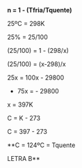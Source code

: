 **n = 1 - (Tfria/Tquente)**

25ºC = 298K

25% = 25/100 

(25/100) = 1 - (298/x)  
  
(25/100) = (x-298)/x  
  
25x = 100x - 29800  
  
- 75x = - 29800  
  
x = 397K

C = K - 273  
  
C = 397 - 273  
  
**C = 124ºC = Tquente  
  
LETRA B**